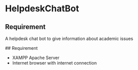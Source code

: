# HelpdeskChatBot
## Requirement

<html>
<p> A helpdesk chat bot to give information about academic issues</p>
</html>
## Requirement
<html>
<ul>
  <li>XAMPP Apache Server</li>
  <li>Internet browser with internet connection</li>
</ul>
</html>
